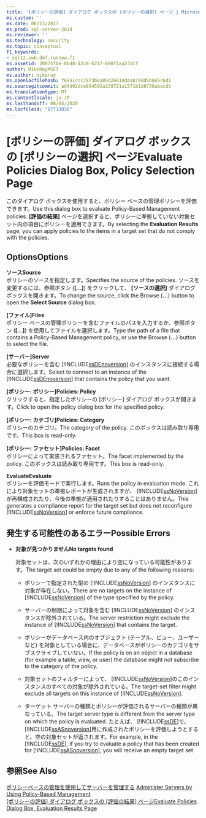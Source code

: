 ```yaml
---
title: '[ポリシーの評価] ダイアログ ボックスの [ポリシーの選択] ページ | Microsoft Docs'
ms.custom: ''
ms.date: 06/13/2017
ms.prod: sql-server-2014
ms.reviewer: ''
ms.technology: security
ms.topic: conceptual
f1_keywords:
- sql12.swb.dmf.runnow.f1
ms.assetid: 20075fbe-0b48-42c8-b747-690f1aa23dcf
author: MikeRayMSFT
ms.author: mikeray
ms.openlocfilehash: f68a1ccc7873b6a05d2641ddaa87e8d5b0e5c6d1
ms.sourcegitcommit: ad4d92dce894592a259721a1571b1d8736abacdb
ms.translationtype: MT
ms.contentlocale: ja-JP
ms.lasthandoff: 08/04/2020
ms.locfileid: "87713038"
---
```

# <a name="evaluate-policies-dialog-box-policy-selection-page"></a><span data-ttu-id="f7523-102">[ポリシーの評価] ダイアログ ボックスの [ポリシーの選択] ページ</span><span class="sxs-lookup"><span data-stu-id="f7523-102">Evaluate Policies Dialog Box, Policy Selection Page</span></span>
  <span data-ttu-id="f7523-103">このダイアログ ボックスを使用すると、ポリシー ベースの管理ポリシーを評価できます。</span><span class="sxs-lookup"><span data-stu-id="f7523-103">Use this dialog box to evaluate Policy-Based Management policies.</span></span> <span data-ttu-id="f7523-104">**[評価の結果]** ページを選択すると、ポリシーに準拠していない対象セット内の項目にポリシーを適用できます。</span><span class="sxs-lookup"><span data-stu-id="f7523-104">By selecting the **Evaluation Results** page, you can apply policies to the items in a target set that do not comply with the policies.</span></span>  
  
## <a name="options"></a><span data-ttu-id="f7523-105">Options</span><span class="sxs-lookup"><span data-stu-id="f7523-105">Options</span></span>  
 <span data-ttu-id="f7523-106">**ソース**</span><span class="sxs-lookup"><span data-stu-id="f7523-106">**Source**</span></span>  
 <span data-ttu-id="f7523-107">ポリシーのソースを指定します。</span><span class="sxs-lookup"><span data-stu-id="f7523-107">Specifies the source of the policies.</span></span> <span data-ttu-id="f7523-108">ソースを変更するには、参照ボタン (**[...]**) をクリックして、 **[ソースの選択]** ダイアログ ボックスを開きます。</span><span class="sxs-lookup"><span data-stu-id="f7523-108">To change the source, click the Browse (**...**) button to open the **Select Source** dialog box.</span></span>  
  
 <span data-ttu-id="f7523-109">**[ファイル]**</span><span class="sxs-lookup"><span data-stu-id="f7523-109">**Files**</span></span>  
 <span data-ttu-id="f7523-110">ポリシー ベースの管理ポリシーを含むファイルのパスを入力するか、参照ボタン (**[...]**) を使用してファイルを選択します。</span><span class="sxs-lookup"><span data-stu-id="f7523-110">Type the path of a file that contains a Policy-Based Management policy, or use the Browse (**...**) button to select the file.</span></span>  
  
 <span data-ttu-id="f7523-111">**[サーバー]**</span><span class="sxs-lookup"><span data-stu-id="f7523-111">**Server**</span></span>  
 <span data-ttu-id="f7523-112">必要なポリシーを含む [!INCLUDE[ssDEnoversion](../../includes/ssdenoversion-md.md)] のインスタンスに接続する場合に選択します。</span><span class="sxs-lookup"><span data-stu-id="f7523-112">Select to connect to an instance of the [!INCLUDE[ssDEnoversion](../../includes/ssdenoversion-md.md)] that contains the policy that you want.</span></span>  
  
 <span data-ttu-id="f7523-113">**[ポリシー: ポリシー]**</span><span class="sxs-lookup"><span data-stu-id="f7523-113">**Policies: Policy**</span></span>  
 <span data-ttu-id="f7523-114">クリックすると、指定したポリシーの [ポリシー] ダイアログ ボックスが開きます。</span><span class="sxs-lookup"><span data-stu-id="f7523-114">Click to open the policy dialog box for the specified policy.</span></span>  
  
 <span data-ttu-id="f7523-115">**[ポリシー: カテゴリ]**</span><span class="sxs-lookup"><span data-stu-id="f7523-115">**Policies: Category**</span></span>  
 <span data-ttu-id="f7523-116">ポリシーのカテゴリ。</span><span class="sxs-lookup"><span data-stu-id="f7523-116">The category of the policy.</span></span> <span data-ttu-id="f7523-117">このボックスは読み取り専用です。</span><span class="sxs-lookup"><span data-stu-id="f7523-117">This box is read-only.</span></span>  
  
 <span data-ttu-id="f7523-118">**[ポリシー: ファセット]**</span><span class="sxs-lookup"><span data-stu-id="f7523-118">**Policies: Facet**</span></span>  
 <span data-ttu-id="f7523-119">ポリシーによって実装されるファセット。</span><span class="sxs-lookup"><span data-stu-id="f7523-119">The facet implemented by the policy.</span></span> <span data-ttu-id="f7523-120">このボックスは読み取り専用です。</span><span class="sxs-lookup"><span data-stu-id="f7523-120">This box is read-only.</span></span>  
  
 <span data-ttu-id="f7523-121">**Evaluate**</span><span class="sxs-lookup"><span data-stu-id="f7523-121">**Evaluate**</span></span>  
 <span data-ttu-id="f7523-122">ポリシーを評価モードで実行します。</span><span class="sxs-lookup"><span data-stu-id="f7523-122">Runs the policy in evaluation mode.</span></span> <span data-ttu-id="f7523-123">これにより対象セットの準拠レポートが生成されますが、 [!INCLUDE[ssNoVersion](../../includes/ssnoversion-md.md)] が再構成されたり、今後の準拠が適用されたりすることはありません。</span><span class="sxs-lookup"><span data-stu-id="f7523-123">This generates a compliance report for the target set but does not reconfigure [!INCLUDE[ssNoVersion](../../includes/ssnoversion-md.md)] or enforce future compliance.</span></span>  
  
## <a name="possible-errors"></a><span data-ttu-id="f7523-124">発生する可能性のあるエラー</span><span class="sxs-lookup"><span data-stu-id="f7523-124">Possible Errors</span></span>  
  
-   <span data-ttu-id="f7523-125">**対象が見つかりません**</span><span class="sxs-lookup"><span data-stu-id="f7523-125">**No targets found**</span></span>  
  
     <span data-ttu-id="f7523-126">対象セットは、次のいずれかの理由により空になっている可能性があります。</span><span class="sxs-lookup"><span data-stu-id="f7523-126">The target set could be empty due to any of the following reasons:</span></span>  
  
    -   <span data-ttu-id="f7523-127">ポリシーで指定された型の [!INCLUDE[ssNoVersion](../../includes/ssnoversion-md.md)] のインスタンスに対象が存在しない。</span><span class="sxs-lookup"><span data-stu-id="f7523-127">There are no targets on the instance of [!INCLUDE[ssNoVersion](../../includes/ssnoversion-md.md)] of the type specified by the policy.</span></span>  
  
    -   <span data-ttu-id="f7523-128">サーバーの制限によって対象を含む [!INCLUDE[ssNoVersion](../../includes/ssnoversion-md.md)] のインスタンスが除外されている。</span><span class="sxs-lookup"><span data-stu-id="f7523-128">The server restriction might exclude the instance of [!INCLUDE[ssNoVersion](../../includes/ssnoversion-md.md)] that contains the target.</span></span>  
  
    -   <span data-ttu-id="f7523-129">ポリシーがデータベース内のオブジェクト (テーブル、ビュー、ユーザーなど) を対象としている場合に、データベースがポリシーのカテゴリをサブスクライブしていない。</span><span class="sxs-lookup"><span data-stu-id="f7523-129">If the policy is on an object in a database (for example a table, view, or user) the database might not subscribe to the category of the policy.</span></span>  
  
    -   <span data-ttu-id="f7523-130">対象セットのフィルターによって、 [!INCLUDE[ssNoVersion](../../includes/ssnoversion-md.md)]のこのインスタンスのすべての対象が除外されている。</span><span class="sxs-lookup"><span data-stu-id="f7523-130">The target-set filter might exclude all targets on this instance of [!INCLUDE[ssNoVersion](../../includes/ssnoversion-md.md)].</span></span>  
  
    -   <span data-ttu-id="f7523-131">ターゲット サーバーの種類とポリシーが評価されるサーバーの種類が異なっている。</span><span class="sxs-lookup"><span data-stu-id="f7523-131">The target server type is different from the server type on which the policy is evaluated.</span></span> <span data-ttu-id="f7523-132">たとえば、 [!INCLUDE[ssDE](../../includes/ssde-md.md)]で、 [!INCLUDE[ssASnoversion](../../includes/ssasnoversion-md.md)]用に作成されたポリシーを評価しようとすると、空の対象セットが返されます。</span><span class="sxs-lookup"><span data-stu-id="f7523-132">For example, in the [!INCLUDE[ssDE](../../includes/ssde-md.md)], if you try to evaluate a policy that has been created for [!INCLUDE[ssASnoversion](../../includes/ssasnoversion-md.md)], you will receive an empty target set</span></span>  
  
## <a name="see-also"></a><span data-ttu-id="f7523-133">参照</span><span class="sxs-lookup"><span data-stu-id="f7523-133">See Also</span></span>  
 <span data-ttu-id="f7523-134">[ポリシーベースの管理を使用してサーバーを管理する](administer-servers-by-using-policy-based-management.md) </span><span class="sxs-lookup"><span data-stu-id="f7523-134">[Administer Servers by Using Policy-Based Management](administer-servers-by-using-policy-based-management.md) </span></span>  
 <span data-ttu-id="f7523-135">[[ポリシーの評価] ダイアログ ボックスの [評価の結果] ページ](evaluate-policies-dialog-box-evaluation-results-page.md)</span><span class="sxs-lookup"><span data-stu-id="f7523-135">[Evaluate Policies Dialog Box, Evaluation Results Page](evaluate-policies-dialog-box-evaluation-results-page.md)</span></span>  
  
  
